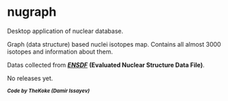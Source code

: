 # nugraph

Desktop application of nuclear database. 

Graph (data structure) based nuclei isotopes map. Contains all almost 3000 isotopes and information about them.

Datas collected from [***ENSDF***](https://www.nndc.bnl.gov/ensdf/) **(Evaluated Nuclear Structure Data File)**.

No releases yet.

***<sub>Code by TheKoke (Damir Issayev)</sub>***
